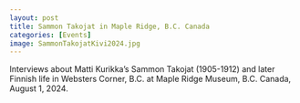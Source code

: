 ```yaml
---
layout: post
title: Sammon Takojat in Maple Ridge, B.C. Canada
categories: [Events]
image: SammonTakojatKivi2024.jpg
---
```

Interviews about Matti Kurikka’s Sammon Takojat (1905-1912) and later Finnish life in Websters Corner, B.C. at Maple Ridge Museum, B.C. Canada, August 1, 2024.

